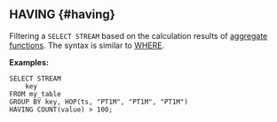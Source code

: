## HAVING {#having}

Filtering a `SELECT STREAM` based on the calculation results of [aggregate functions](../../../builtins/aggregation.md). The syntax is similar to [WHERE](../../select_stream.md#where).

**Examples:**
``` yql
SELECT STREAM
    key
FROM my_table
GROUP BY key, HOP(ts, "PT1M", "PT1M", "PT1M")
HAVING COUNT(value) > 100;
```